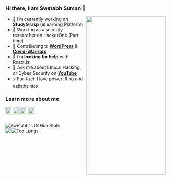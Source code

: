### Hi there, I am Swetabh Suman 👋
<img align="right" width="250" height="500" src="https://github.com/Swetabhsuman8/Swetabhsuman8/blob/master/files/dancegif.gif">

- 🔭 I’m currently working on **StudyGrasp** (eLearning Platform)
- 🌱 Working as a security researcher on HackerOne (Part time) 
- 👯 Contributing to **[WordPress](https://wordpress.org)** & **[Covid-Warriors](https://covidwarriors.gov.in)**
- 🤔 I’m **looking for help** with React.js
- 💬 Ask me about Ethical Hacking or Cyber Security on **[YouTube](https://www.youtube.com/c/SwetabhSuman)**
- ⚡ Fun fact: I love powerlifting and calisthenics

### Learn more about me
<a href="https://twitter.com/swetabhsuman8">
  <img align="left" alt="swetabh | Twitter" width="21px" src="https://raw.githubusercontent.com/Swetabhsuman8/Swetabhsuman8/master/files/iconfinder_1_Twitter_colored_svg_5296514.png" />
</a>
<a href="https://youtube.com/swetabhsuman">
  <img align="left" alt="swetabh | YouTube" width="21px" src="https://raw.githubusercontent.com/Swetabhsuman8/Swetabhsuman8/master/files/iconfinder_1_Youtube_colored_svg_5296521.png" />
</a>
<a href="https://instagram.com/gitcodeswetabh">
  <img align="left" alt="swetabh | Instagram" width="21px" src="https://raw.githubusercontent.com/Swetabhsuman8/Swetabhsuman8/master/files/iconfinder_1_Instagram_colored_svg_1_5296765.png" />
</a>
<a href="https://www.linkedin.com/in/swetabh-suman-3343a2120/">
  <img align="left" alt="swetabh | LinkedIn" width="21px" src="https://raw.githubusercontent.com/Swetabhsuman8/Swetabhsuman8/master/files/iconfinder_1_Linkedin_unofficial_colored_svg_5296501.png" />
</a><br><br>


![Swetabh's GitHub Stats](https://github-readme-stats.vercel.app/api?username=Swetabhsuman8&show_icons=true&theme=dark)
[![Top Langs](https://github-readme-stats.vercel.app/api/top-langs/?username=Swetabhsuman8&layout=compact&theme=dark)](https://github.com/swetabhsuman8)
<a href="https://github.com/anuraghazra/github-readme-stats">
  <img align="left" src="https://github-readme-stats.vercel.app/api/pin/?username=anuraghazra&repo=github-readme-stats" />
